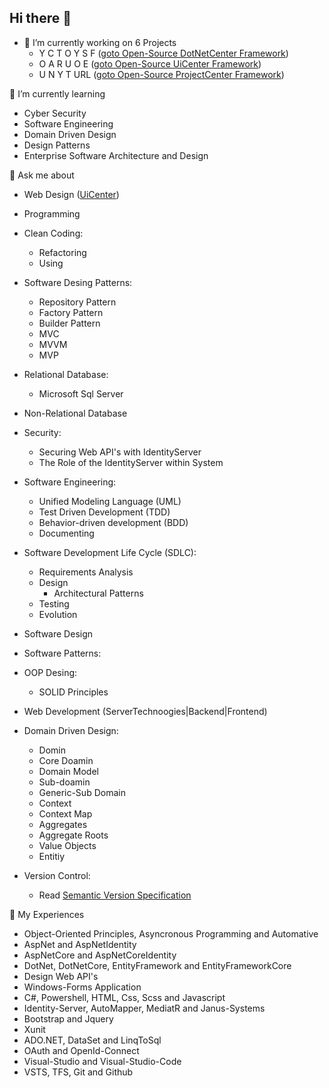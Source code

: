  ## Hi there 👋

+ 🔭 I’m currently working on 6 Projects
    - Y C T O Y S F (<a href="https://github.com/arsalanfallahpour/DotNetCenter">goto Open-Source DotNetCenter Framework</a>)
    - O A R U O E (<a href="https://github.com/arsalanfallahpour/UiCenter">goto Open-Source UiCenter Framework</a>)
    - U N Y T URL (<a href="https://github.com/arsalanfallahpour/ProjectCenter">goto Open-Source ProjectCenter Framework</a>)

 🌱 I’m currently learning
 - Cyber Security
 - Software Engineering
 - Domain Driven Design
 - Design Patterns
 - Enterprise Software Architecture and Design

 🤍 Ask me about
 - Web Design (<a href="https://github.com/arsalanfallahpour/UiCenter">UiCenter</a>)
  
 - Programming 
 - Clean Coding:
   - Refactoring
   - Using 
 - Software Desing Patterns:
   - Repository Pattern
   - Factory Pattern
   - Builder Pattern
   - MVC
   - MVVM
   - MVP
 - Relational Database:
    - Microsoft Sql Server
 - Non-Relational Database
 - Security:
     - Securing Web API's with IdentityServer
     - The Role of the IdentityServer within System
 - Software Engineering:
     - Unified Modeling Language (UML)
     - Test Driven Development (TDD)
     - Behavior-driven development (BDD)
     - Documenting
 - Software Development Life Cycle (SDLC):
    - Requirements Analysis
    - Design
        - Architectural Patterns
    - Testing
    - Evolution
 - Software Design
 - Software Patterns:
   
 - OOP Desing:
      - SOLID Principles
 - Web Development (ServerTechnoogies|Backend|Frontend)
 - Domain Driven Design:
    - Domin 
    - Core Doamin
    - Domain Model
    - Sub-doamin
    - Generic-Sub Domain
    - Context
    - Context Map
    - Aggregates
    - Aggregate Roots
    - Value Objects
    - Entitiy
 - Version Control:
   - Read <a href="https://semver.org/">Semantic Version Specification</a>
 
 💠 My Experiences
 + Object-Oriented Principles, Asyncronous Programming and Automative
 + AspNet and AspNetIdentity
 + AspNetCore and AspNetCoreIdentity 
 + DotNet, DotNetCore, EntityFramework and EntityFrameworkCore
 + Design Web API's
 + Windows-Forms Application
 + C#, Powershell, HTML, Css, Scss and Javascript
 + Identity-Server, AutoMapper, MediatR and Janus-Systems
 + Bootstrap and Jquery
 + Xunit
 + ADO.NET, DataSet and LinqToSql
 + OAuth and OpenId-Connect
 + Visual-Studio and Visual-Studio-Code
 + VSTS, TFS, Git and Github
